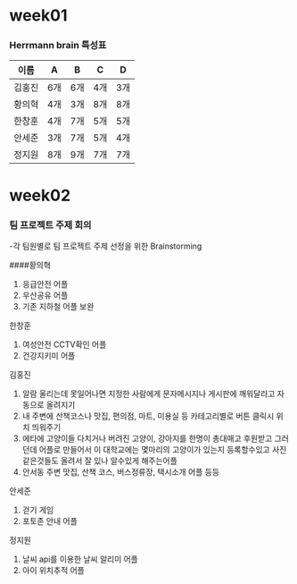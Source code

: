 # week01

### Herrmann brain 특성표

| 이름 | A | B | C | D |
|---|---|---|---|---|
| 김홍진 | 6개 | 6개 | 4개 | 3개 |
| 황의혁 | 4개 | 3개 | 8개 | 8개 |
| 한창훈 | 4개 | 7개 | 5개 | 5개 |
| 안세준 | 3개 | 7개 | 5개 | 4개 |
| 정지원 | 8개 | 9개 | 7개 | 7개 |


# week02
### 팀 프로젝트 주제 회의

-각 팀원별로 팀 프로젝트 주제 선정을 위한 Brainstorming

####황의혁
1. 응급안전 어플
2. 우산공유 어플
3. 기존 지하철 어플 보완

한창훈
1. 여성안전 CCTV확인 어플
2. 건강지키미 어플

김홍진
1. 알람 울리는데 못일어나면 지정한 사람에게 문자메시지나 게시판에 깨워달라고 자동으로 올려지기
2. 내 주변에 산책코스나 맛집, 편의점, 마트, 미용실 등 카테고리별로 버튼 클릭시 위치 띄워주기
3. 에타에 고양이들 다치거나 버려진 고양이, 강아지를 한명이 총대매고 후원받고 그러던데 
   어플로 만들어서 이 대학교에는 몇마리의 고양이가 있는지 등록할수있고 사진같은것들도 올려서 잘 있나 알수있게 해주는어플
4. 안서동 주변 맛집, 산책 코스, 버스정류장, 택시소개 어플 등등

안세준
1. 걷기 게임
2. 포토존 안내 어플

정지원
1. 날씨 api를 이용한 날씨 알리미 어플
2. 아이 위치추적 어플
